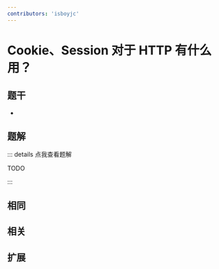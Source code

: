 ```yaml
---
contributors: 'isboyjc'
---
```


# Cookie、Session 对于 HTTP 有什么用？


## 题干

- 



## 题解

::: details 点我查看题解

  TODO

:::



## 相同


## 相关


## 扩展

